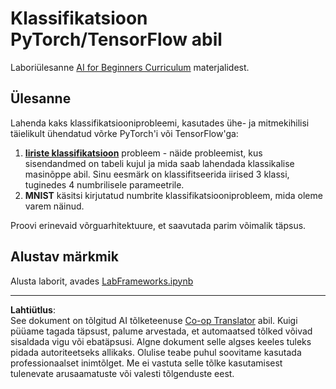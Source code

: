 <!--
CO_OP_TRANSLATOR_METADATA:
{
  "original_hash": "e452d897efb9a89700f41021834cf6e5",
  "translation_date": "2025-10-11T11:33:06+00:00",
  "source_file": "lessons/3-NeuralNetworks/05-Frameworks/lab/README.md",
  "language_code": "et"
}
-->
# Klassifikatsioon PyTorch/TensorFlow abil

Laboriülesanne [AI for Beginners Curriculum](https://github.com/microsoft/ai-for-beginners) materjalidest.

## Ülesanne

Lahenda kaks klassifikatsiooniprobleemi, kasutades ühe- ja mitmekihilisi täielikult ühendatud võrke PyTorch'i või TensorFlow'ga:

1. **[Iiriste klassifikatsioon](https://en.wikipedia.org/wiki/Iris_flower_data_set)** probleem - näide probleemist, kus sisendandmed on tabeli kujul ja mida saab lahendada klassikalise masinõppe abil. Sinu eesmärk on klassifitseerida iirised 3 klassi, tuginedes 4 numbrilisele parameetrile.
1. **MNIST** käsitsi kirjutatud numbrite klassifikatsiooniprobleem, mida oleme varem näinud.

Proovi erinevaid võrguarhitektuure, et saavutada parim võimalik täpsus.

## Alustav märkmik

Alusta laborit, avades [LabFrameworks.ipynb](LabFrameworks.ipynb)

---

**Lahtiütlus**:  
See dokument on tõlgitud AI tõlketeenuse [Co-op Translator](https://github.com/Azure/co-op-translator) abil. Kuigi püüame tagada täpsust, palume arvestada, et automaatsed tõlked võivad sisaldada vigu või ebatäpsusi. Algne dokument selle algses keeles tuleks pidada autoriteetseks allikaks. Olulise teabe puhul soovitame kasutada professionaalset inimtõlget. Me ei vastuta selle tõlke kasutamisest tulenevate arusaamatuste või valesti tõlgenduste eest.